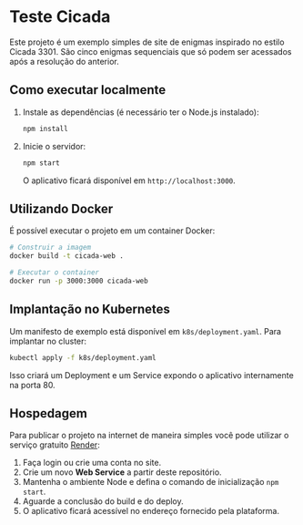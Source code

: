 # Teste Cicada

Este projeto é um exemplo simples de site de enigmas inspirado no estilo Cicada 3301. São cinco enigmas sequenciais que só podem ser acessados após a resolução do anterior.

## Como executar localmente

1. Instale as dependências (é necessário ter o Node.js instalado):
   ```bash
   npm install
   ```
2. Inicie o servidor:
   ```bash
   npm start
   ```
   O aplicativo ficará disponível em `http://localhost:3000`.

## Utilizando Docker

É possível executar o projeto em um container Docker:

```bash
# Construir a imagem
docker build -t cicada-web .

# Executar o container
docker run -p 3000:3000 cicada-web
```

## Implantação no Kubernetes

Um manifesto de exemplo está disponível em `k8s/deployment.yaml`.
Para implantar no cluster:

```bash
kubectl apply -f k8s/deployment.yaml
```

Isso criará um Deployment e um Service expondo o aplicativo internamente na porta 80.

## Hospedagem

Para publicar o projeto na internet de maneira simples você pode utilizar o serviço gratuito [Render](https://render.com/):

1. Faça login ou crie uma conta no site.
2. Crie um novo **Web Service** a partir deste repositório.
3. Mantenha o ambiente Node e defina o comando de inicialização `npm start`.
4. Aguarde a conclusão do build e do deploy.
5. O aplicativo ficará acessível no endereço fornecido pela plataforma.
